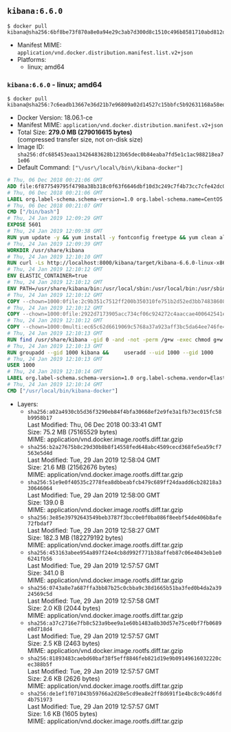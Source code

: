 ## `kibana:6.6.0`

```console
$ docker pull kibana@sha256:6bf8be73f870a8e0a94e29c3ab7d300d8c1510c496b8581710abd812d4176523
```

-	Manifest MIME: `application/vnd.docker.distribution.manifest.list.v2+json`
-	Platforms:
	-	linux; amd64

### `kibana:6.6.0` - linux; amd64

```console
$ docker pull kibana@sha256:7c6eadb13667e36d21b7e96809a02d14527c15bbfc5b92631168a58ed5f9fd33
```

-	Docker Version: 18.06.1-ce
-	Manifest MIME: `application/vnd.docker.distribution.manifest.v2+json`
-	Total Size: **279.0 MB (279016615 bytes)**  
	(compressed transfer size, not on-disk size)
-	Image ID: `sha256:dfc685453eaa13426483628b123b65dec0b84eaba7fd5e1c1ac988218ea71e06`
-	Default Command: `["\/usr\/local\/bin\/kibana-docker"]`

```dockerfile
# Thu, 06 Dec 2018 00:21:06 GMT
ADD file:6f877549795f4798a38b318c0f63f6646dbf10d3c249c7f4b73cc7cfe42dc0f5 in / 
# Thu, 06 Dec 2018 00:21:06 GMT
LABEL org.label-schema.schema-version=1.0 org.label-schema.name=CentOS Base Image org.label-schema.vendor=CentOS org.label-schema.license=GPLv2 org.label-schema.build-date=20181205
# Thu, 06 Dec 2018 00:21:07 GMT
CMD ["/bin/bash"]
# Thu, 24 Jan 2019 12:09:29 GMT
EXPOSE 5601
# Thu, 24 Jan 2019 12:09:38 GMT
RUN yum update -y && yum install -y fontconfig freetype && yum clean all
# Thu, 24 Jan 2019 12:09:39 GMT
WORKDIR /usr/share/kibana
# Thu, 24 Jan 2019 12:10:10 GMT
RUN curl -Ls http://localhost:8000/kibana/target/kibana-6.6.0-linux-x86_64.tar.gz | tar --strip-components=1 -zxf - &&     ln -s /usr/share/kibana /opt/kibana &&     chown -R 1000:0 . &&     chmod -R g=u /usr/share/kibana &&     find /usr/share/kibana -type d -exec chmod g+s {} \;
# Thu, 24 Jan 2019 12:10:12 GMT
ENV ELASTIC_CONTAINER=true
# Thu, 24 Jan 2019 12:10:12 GMT
ENV PATH=/usr/share/kibana/bin:/usr/local/sbin:/usr/local/bin:/usr/sbin:/usr/bin:/sbin:/bin
# Thu, 24 Jan 2019 12:10:12 GMT
COPY --chown=1000:0file:2c9b351c7512ff200b350310fe751b2d52ed3bb748386081bbc89592fdf7eff2 in /usr/share/kibana/config/kibana.yml 
# Thu, 24 Jan 2019 12:10:12 GMT
COPY --chown=1000:0file:2922d7173905acc734cf06c924272c4aaccae400642541e832c086c1f0cd424e in /usr/local/bin/ 
# Thu, 24 Jan 2019 12:10:12 GMT
COPY --chown=1000:0multi:ec65c62d6619069c5768a37a923aff3bc5da64ee746fe458069d0826e9e080cf in /usr/share/kibana/config/ 
# Thu, 24 Jan 2019 12:10:13 GMT
RUN find /usr/share/kibana -gid 0 -and -not -perm /g+w -exec chmod g+w {} \;
# Thu, 24 Jan 2019 12:10:13 GMT
RUN groupadd --gid 1000 kibana &&     useradd --uid 1000 --gid 1000       --home-dir /usr/share/kibana --no-create-home       kibana
# Thu, 24 Jan 2019 12:10:13 GMT
USER 1000
# Thu, 24 Jan 2019 12:10:14 GMT
LABEL org.label-schema.schema-version=1.0 org.label-schema.vendor=Elastic org.label-schema.name=kibana org.label-schema.version=6.6.0 org.label-schema.url=https://www.elastic.co/products/kibana org.label-schema.vcs-url=https://github.com/elastic/kibana-docker license=Elastic License
# Thu, 24 Jan 2019 12:10:14 GMT
CMD ["/usr/local/bin/kibana-docker"]
```

-	Layers:
	-	`sha256:a02a4930cb5d36f3290eb84f4bfa30668ef2e9fe3a1fb73ec015fc58b9958b17`  
		Last Modified: Thu, 06 Dec 2018 00:33:41 GMT  
		Size: 75.2 MB (75165529 bytes)  
		MIME: application/vnd.docker.image.rootfs.diff.tar.gzip
	-	`sha256:b2a27675b8c29d30b8b8f14558fed648abc4509cecd368fe5ea59cf7563e5d4d`  
		Last Modified: Tue, 29 Jan 2019 12:58:04 GMT  
		Size: 21.6 MB (21562676 bytes)  
		MIME: application/vnd.docker.image.rootfs.diff.tar.gzip
	-	`sha256:51e9e0f40535c2778fea8dbbeabfcb479c689ff24daadd6cb28218a330646064`  
		Last Modified: Tue, 29 Jan 2019 12:58:00 GMT  
		Size: 139.0 B  
		MIME: application/vnd.docker.image.rootfs.diff.tar.gzip
	-	`sha256:3e85e39792643549beb3787f3bcc0e0f0ba086f8eebf54de406b8afe72fbdaf7`  
		Last Modified: Tue, 29 Jan 2019 12:58:27 GMT  
		Size: 182.3 MB (182279192 bytes)  
		MIME: application/vnd.docker.image.rootfs.diff.tar.gzip
	-	`sha256:453163abee954a897f24e4cb8d992f771b38affeb87c06e4043eb1e06241fb56`  
		Last Modified: Tue, 29 Jan 2019 12:57:57 GMT  
		Size: 341.0 B  
		MIME: application/vnd.docker.image.rootfs.diff.tar.gzip
	-	`sha256:0743a8e7a687ffa3bb87b25c0cbba9c38d1665b51ba3fed0b4da2a3924569c5d`  
		Last Modified: Tue, 29 Jan 2019 12:57:58 GMT  
		Size: 2.0 KB (2044 bytes)  
		MIME: application/vnd.docker.image.rootfs.diff.tar.gzip
	-	`sha256:a37c2716e7fb8c523a9bee9a1e60b1483a8b30d57e75ce0bf7fb0689e8d718d4`  
		Last Modified: Tue, 29 Jan 2019 12:57:57 GMT  
		Size: 2.5 KB (2463 bytes)  
		MIME: application/vnd.docker.image.rootfs.diff.tar.gzip
	-	`sha256:81893483caebd60baf38f5eff8846feb821d19e9b09149616032220cec388b5f`  
		Last Modified: Tue, 29 Jan 2019 12:57:57 GMT  
		Size: 2.6 KB (2626 bytes)  
		MIME: application/vnd.docker.image.rootfs.diff.tar.gzip
	-	`sha256:de1ef1f071043b59766a2d28e5cd9ea8e2ff8d691f1e4bc8c9c4d6fd4b751973`  
		Last Modified: Tue, 29 Jan 2019 12:57:57 GMT  
		Size: 1.6 KB (1605 bytes)  
		MIME: application/vnd.docker.image.rootfs.diff.tar.gzip
